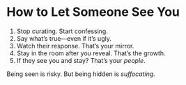 # How to Let Someone See You

1. Stop curating. Start confessing.
2. Say what’s true—even if it’s ugly.
3. Watch their response. That’s your mirror.
4. Stay in the room after you reveal. That’s the growth.
5. If they see you and stay? That’s your *people*.

Being seen is risky. But being hidden is *suffocating*.
